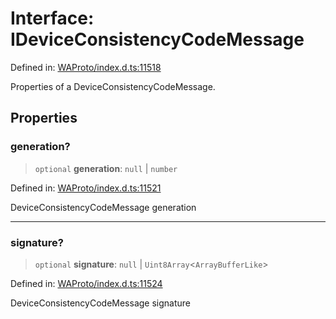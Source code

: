 # Interface: IDeviceConsistencyCodeMessage

Defined in: [WAProto/index.d.ts:11518](https://github.com/Fokusdotid/Baileys/blob/039f28db78950e3bac7c407f144ea390dcdf207d/WAProto/index.d.ts#L11518)

Properties of a DeviceConsistencyCodeMessage.

## Properties

### generation?

> `optional` **generation**: `null` \| `number`

Defined in: [WAProto/index.d.ts:11521](https://github.com/Fokusdotid/Baileys/blob/039f28db78950e3bac7c407f144ea390dcdf207d/WAProto/index.d.ts#L11521)

DeviceConsistencyCodeMessage generation

***

### signature?

> `optional` **signature**: `null` \| `Uint8Array`\<`ArrayBufferLike`\>

Defined in: [WAProto/index.d.ts:11524](https://github.com/Fokusdotid/Baileys/blob/039f28db78950e3bac7c407f144ea390dcdf207d/WAProto/index.d.ts#L11524)

DeviceConsistencyCodeMessage signature
